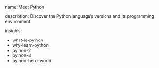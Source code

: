 name: Meet Python
 
description: Discover the Python language’s versions and its programming environment.

insights:
  - what-is-python
  - why-learn-python
  - python-2
  - python-3
  - python-hello-world
